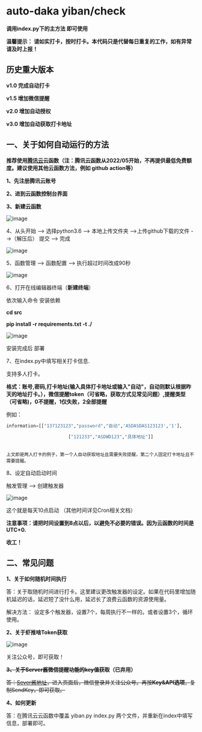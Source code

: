 # auto-daka yiban/check
**调用index.py下的主方法 即可使用** 

**温馨提示： 请如实打卡，按时打卡。本代码只是代替每日重复的工作，如有异常请及时上报！**

## 历史重大版本

   **v1.0 完成自动打卡**
   
   **v1.5 增加微信提醒**
     
   **v2.0 增加自动授权**
   
   **v3.0 增加自动获取打卡地址**


## 一、关于如何自动运行的方法

**推荐使用[腾讯云](https://cloud.tencent.com/)云函数（注：腾讯云函数从2022/05开始，不再提供最低免费额度。建议使用其他云函数方法，例如 github action等）**

**1、先注册腾讯云账号**

**2、进到云函数控制台界面**

**3、新建云函数**

![image](https://user-images.githubusercontent.com/88192911/158826265-75603d6c-ffca-4107-9bbf-950105498250.png)

4、从头开始 --> 选择python3.6 --> 本地上传文件夹 -->上传github下载的文件 -->（解压后） 提交 --> 完成

![image](https://user-images.githubusercontent.com/88192911/158829870-f069c5db-306c-4acd-b1b7-638af6742cf7.png)

5、函数管理 --> 函数配置 --> 执行超过时间改成90秒

![image](https://user-images.githubusercontent.com/88192911/158827111-31e8e55b-65c3-48f1-8df8-78d61ee2bc2d.png)

6、打开在线编辑器终端（**新建终端**）

依次输入命令 安装依赖

**cd src**

**pip install -r requirements.txt -t ./**

![image](https://user-images.githubusercontent.com/88192911/158831942-88c8a487-3479-4639-9d5a-8feeb6fe5f42.png)

安装完成后 部署 

7、在index.py中填写相关打卡信息.

  支持多人打卡。
  
  **格式：账号,密码,打卡地址(输入具体打卡地址或输入"自动"，自动则默认根据昨天的地址打卡。），微信提醒token（可省略，获取方式见常见问题）,提醒类型（可省略)，0不提醒，1仅失败，2全部提醒**
  
  例如：
  ```python
  information=[["137123123","password","自动",'ASDASDAS123123','1'],
                         
                         ["121233","ASDWD123","具体地址"]]
                         
   ```
    
    上文即是两人打卡的例子，第一个人自动获取地址且需要失败提醒，第二个人固定打卡地址且不需要提醒。

8、设定自动启动时间

触发管理 --> 创建触发器

![image](https://user-images.githubusercontent.com/88192911/158832213-d3ad7a74-7bec-4efa-876b-c99f798e115b.png)

这个就是每天10点启动 （其他时间详见Cron相关文档） 

**注意事项：请把时间设置到8点以后，以避免不必要的错误。因为云函数的时间是UTC+0.**

**收工！**

## 二、常见问题

**1、关于如何随机时间执行**

答：关于取随机时间进行打卡。这里建议更改触发器的设定。如果在代码里增加随机延迟的话，延迟短了没什么用，延迟长了浪费云函数的资源使用量。

解决方法： 设定多个触发器，设置7个，每周执行不一样的。或者设置3个，循环使用。

**2、关于虾推啥Token获取**

![image](https://user-images.githubusercontent.com/88192911/163210690-1e54b806-b0c3-4da5-b74d-f83f016148db.png)

关注公众号，即可获取！


**~~3、关于Server酱微信提醒功能的key值获取~~（已弃用）**

~~答：[Sever酱地址](https://sct.ftqq.com/upgrade?fr=sc)，进入页面后，微信登录并关注公众号。再按**Key&API选项**，复制SendKey，即可获取。~~

**4、如何更新**

  答：在腾讯云云函数中覆盖 yiban.py index.py 两个文件，并重新在index中填写信息，部署即可。
